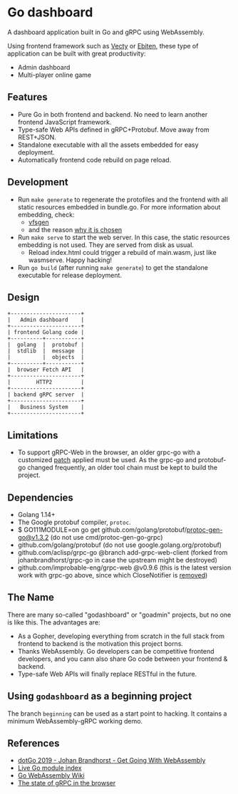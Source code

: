 # Go dashboard

A dashboard application built in Go and gRPC using WebAssembly.

Using frontend framework such as [Vecty](https://github.com/hexops/vecty) or [Ebiten](https://github.com/hajimehoshi/ebiten), these type of application can be built with great productivity:

- Admin dashboard
- Multi-player online game

## Features

* Pure Go in both frontend and backend. No need to learn another frontend JavaScript framework.
* Type-safe Web APIs defined in gRPC+Protobuf. Move away from REST+JSON.
* Standalone executable with all the assets embedded for easy deployment.
* Automatically frontend code rebuild on page reload.

## Development

* Run `make generate` to regenerate the protofiles and the frontend with all static resources embedded in bundle.go. For more information about embedding, check:
  - [vfsgen](https://github.com/shurcooL/vfsgen)
  - and the reason [why it is chosen](https://tech.townsourced.com/post/embedding-static-files-in-go/)
* Run `make serve` to start the web server. In this case, the static resources embedding is not used. They are served from disk as usual.
  - Reload index.html could trigger a rebuild of main.wasm, just like wasmserve. Happy hacking!
* Run `go build` (after running `make generate`) to get the standalone executable for release deployment.

## Design

```
+----------------------+
|   Admin dashboard    |
+----------------------+
| frontend Golang code |
+----------+-----------+
|  golang  |  protobuf |
|  stdlib  |  message  |
|          |  objects  |
+----------+-----------+
|  browser Fetch API   |
+----------------------+
|        HTTP2         |
+----------------------+
| backend gRPC server  |
+----------------------+
|   Business System    |
+----------------------+
```

## Limitations

* To support gRPC-Web in the browser, an older grpc-go with a customized [patch](https://github.com/grpc/grpc-go/pull/2174) applied must be used. As the grpc-go and protobuf-go changed frequently, an older tool chain must be kept to build the project.

## Dependencies

* Golang 1.14+
* The Google protobuf compiler, `protoc`.
* $ GO111MODULE=on go get github.com/golang/protobuf/protoc-gen-go@v1.3.2 (do not use cmd/protoc-gen-go-grpc)
* github.com/golang/protobuf (do not use google.golang.org/protobuf)
* github.com/aclisp/grpc-go @branch add-grpc-web-client (forked from johanbrandhorst/grpc-go in case the upstream might be destroyed)
* github.com/improbable-eng/grpc-web @v0.9.6 (this is the latest version work with grpc-go above, since which CloseNotifier is [removed](https://github.com/improbable-eng/grpc-web/pull/478))

## The Name

There are many so-called "godashboard" or "goadmin" projects, but no one is like this. The advantages are:

* As a Gopher, developing everything from scratch in the full stack from frontend to backend is the motivation this project borns.
* Thanks WebAssembly. Go developers can be competitive frontend developers, and you cann also share Go code between your frontend & backend.
* Type-safe Web APIs will finally replace RESTful in the future.

## Using `godashboard` as a beginning project

The branch `beginning` can be used as a start point to hacking. It contains a minimum WebAssembly-gRPC working demo.

## References

* [dotGo 2019 - Johan Brandhorst - Get Going With WebAssembly](https://youtu.be/osVHH7rjpxs?t=773)
* [Live Go module index](https://dmitri.shuralyov.com/projects/live-module-index/)
* [Go WebAssembly Wiki](https://github.com/golang/go/wiki/WebAssembly)
* [The state of gRPC in the browser](https://grpc.io/blog/state-of-grpc-web/)

